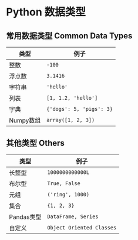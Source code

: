 
# Python 数据类型

## 常用数据类型 Common Data Types

| 类型| 例子|
| -----  | ----- |
| 整数 | `-100` |
| 浮点数 | `3.1416` |
| 字符串 | `'hello'` |
| 列表 | `[1, 1.2, 'hello']` |
| 字典 | `{'dogs': 5, 'pigs': 3}`|
| Numpy数组 | `array([1, 2, 3])`

## 其他类型 Others

| 类型| 例子|
| -------  | ----- |
| 长整型 | `1000000000000L`
| 布尔型 | `True, False`
| 元组 | `('ring', 1000)`
| 集合 | `{1, 2, 3}`
| Pandas类型| `DataFrame, Series`
| 自定义 | `Object Oriented Classes`

